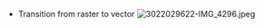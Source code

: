 * Transition from raster to vector
![3022029622-IMG_4296.jpeg](https://bitbucket.org/repo/rpybXp8/images/3660265727-3022029622-IMG_4296.jpeg)
